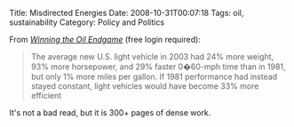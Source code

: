 Title: Misdirected Energies
Date: 2008-10-31T00:07:18
Tags: oil, sustainability
Category: Policy and Politics

From <a href="http://www.rmi.org/images/PDFs/WTOE/WTOE.pdf" taarget="_blank"><i>Winning the Oil Endgame</i></a> (free login required):<blockquote>The average new U.S. light vehicle in 2003 had 24% more weight, 93% more horsepower, and 29% faster 0�60-mph time than in 1981, but only 1% more miles per gallon. If 1981 performance had instead stayed constant, light vehicles would have become 33% more efficient</blockquote>

It's not a bad read, but it is 300+ pages of dense work.
